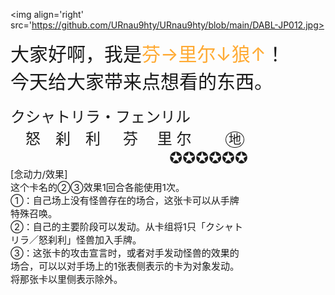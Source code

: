 
<img align='right' src='https://github.com/URnau9hty/URnau9hty/blob/main/DABL-JP012.jpg>
                        
<div style="font-size:30px;">
大家好啊，我是<font color="FFAA33">芬→里尔↓狼↑</font>！<br>
今天给大家带来点想看的东西。<br>
</div>
<br>
<div style="font-size:24px">
クシャトリラ・フェンリル<br>
&emsp;怒&emsp;刹&emsp;利&emsp;&ensp;芬&emsp;&nbsp;里&nbsp;尔&emsp;&emsp;
<span style="font-size:20px;border:solid 1px;border-radius:50%;text-align:center;"> &thinsp;地&thinsp;</span>
</div>
<div style="width:380px;font-size:25px;text-align:right;">&#x272A;&#x272A;&#x272A;&#x272A;&#x272A;&#x272A;</div>
<article style="width:380px;font-size:15px">
[念动力/效果]<br>
这个卡名的②③效果1回合各能使用1次。<br>
①：自己场上没有怪兽存在的场合，这张卡可以从手牌特殊召唤。<br>
②：自己的主要阶段可以发动。从卡组将1只「クシャトリラ／怒刹利」怪兽加入手牌。<br>
③：这张卡的攻击宣言时，或者对手发动怪兽的效果的场合，可以以对手场上的1张表侧表示的卡为对象发动。将那张卡以里侧表示除外。
</article>
